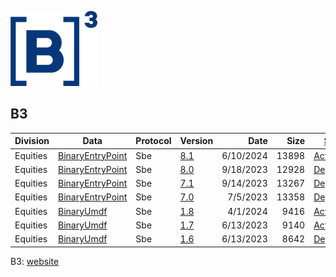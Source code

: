 [![B3](https://github.com/Open-Markets-Initiative/Directory/blob/main/Organizations/B3/Images/Logo.png)](https://www.b3.com.br/en_us)


## B3

| Division | Data | Protocol | Version | Date | Size | [Status][Omi.Glossary.Status] | [Testing][Omi.Glossary.Testing] | Specification |
| --- | --- | --- | --- | ---: | ---: | --- | --- | --- |
| Equities | [BinaryEntryPoint][B3.Equities.BinaryEntryPoint.Sbe.v8.1.Dissector] | Sbe | [8.1][B3.Equities.BinaryEntryPoint.Sbe.v8.1.Dissector] | 6/10/2024 | 13898 | [Active][Omi.Glossary.Status.Active] | [Verified][Omi.Glossary.Testing.Verified] | [pdf][B3.Equities.BinaryEntryPoint.Sbe.v8.1.Pdf] - [xml][B3.Equities.BinaryEntryPoint.Sbe.v8.1.Xml] |
| Equities | [BinaryEntryPoint][B3.Equities.BinaryEntryPoint.Sbe.v8.0.Dissector] | Sbe | [8.0][B3.Equities.BinaryEntryPoint.Sbe.v8.0.Dissector] | 9/18/2023 | 12928 | [Deprecated][Omi.Glossary.Status.Deprecated] | [Verified][Omi.Glossary.Testing.Verified] | [pdf][B3.Equities.BinaryEntryPoint.Sbe.v8.0.Pdf] - [xml][B3.Equities.BinaryEntryPoint.Sbe.v8.0.Xml] |
| Equities | [BinaryEntryPoint][B3.Equities.BinaryEntryPoint.Sbe.v7.1.Dissector] | Sbe | [7.1][B3.Equities.BinaryEntryPoint.Sbe.v7.1.Dissector] | 9/14/2023 | 13267 | [Deprecated][Omi.Glossary.Status.Deprecated] | [Untested][Omi.Glossary.Testing.Untested] | [pdf][B3.Equities.BinaryEntryPoint.Sbe.v7.1.Pdf] - [xml][B3.Equities.BinaryEntryPoint.Sbe.v7.1.Xml] |
| Equities | [BinaryEntryPoint][B3.Equities.BinaryEntryPoint.Sbe.v7.0.Dissector] | Sbe | [7.0][B3.Equities.BinaryEntryPoint.Sbe.v7.0.Dissector] | 7/5/2023 | 13358 | [Deprecated][Omi.Glossary.Status.Deprecated] | [Untested][Omi.Glossary.Testing.Untested] | [pdf][B3.Equities.BinaryEntryPoint.Sbe.v7.0.Pdf] - [xml][B3.Equities.BinaryEntryPoint.Sbe.v7.0.Xml] |
| Equities | [BinaryUmdf][B3.Equities.BinaryUmdf.Sbe.v1.8.Dissector] | Sbe | [1.8][B3.Equities.BinaryUmdf.Sbe.v1.8.Dissector] | 4/1/2024 | 9416 | [Active][Omi.Glossary.Status.Active] | [Untested][Omi.Glossary.Testing.Untested] | [pdf][B3.Equities.BinaryUmdf.Sbe.v1.8.Pdf] - [xml][B3.Equities.BinaryUmdf.Sbe.v1.8.Xml] |
| Equities | [BinaryUmdf][B3.Equities.BinaryUmdf.Sbe.v1.7.Dissector] | Sbe | [1.7][B3.Equities.BinaryUmdf.Sbe.v1.7.Dissector] | 6/13/2023 | 9140 | [Active][Omi.Glossary.Status.Active] | [Verified][Omi.Glossary.Testing.Verified] | [pdf][B3.Equities.BinaryUmdf.Sbe.v1.7.Pdf] - [xml][B3.Equities.BinaryUmdf.Sbe.v1.7.Xml] |
| Equities | [BinaryUmdf][B3.Equities.BinaryUmdf.Sbe.v1.6.Dissector] | Sbe | [1.6][B3.Equities.BinaryUmdf.Sbe.v1.6.Dissector] | 6/13/2023 | 8642 | [Deprecated][Omi.Glossary.Status.Deprecated] | [Verified][Omi.Glossary.Testing.Verified] | [pdf][B3.Equities.BinaryUmdf.Sbe.v1.6.Pdf] - [xml][B3.Equities.BinaryUmdf.Sbe.v1.6.Xml] |


B3: [website](https://www.b3.com.br/en_us "Go to B3")


[Omi.Glossary.Status]: https://github.com/Open-Markets-Initiative/Directory/blob/main/Glossary/Status.md "Protocol Deployment Status"
[Omi.Glossary.Status.Active]: https://github.com/Open-Markets-Initiative/Directory/blob/main/Glossary/Status.md "Deployment Status: Protocol is in active production"
[Omi.Glossary.Status.Deprecated]: https://github.com/Open-Markets-Initiative/Directory/blob/main/Glossary/Status.md "Deployment Status: Protocol is no longer in active use"
[Omi.Glossary.Status.Future]: https://github.com/Open-Markets-Initiative/Directory/blob/main/Glossary/Status.md "Deployment Status: Protocol is not yet deployed to an active production environment"
[Omi.Glossary.Status.Unknown]: https://github.com/Open-Markets-Initiative/Directory/blob/main/Glossary/Status.md "Deployment Status: Protocol deployment status is unknown"
[Omi.Glossary.Status.Header]: https://github.com/Open-Markets-Initiative/Directory/blob/main/Glossary/Status.md "Deployment Status: Header only protocol provided for debugging"
[Omi.Glossary.Testing]: https://github.com/Open-Markets-Initiative/Directory/blob/main/Glossary/Testing.md "Protocol Testing Status"
[Omi.Glossary.Testing.Verified]: https://github.com/Open-Markets-Initiative/Directory/blob/main/Glossary/Testing.md "Testing Status: Protocol has been tested on live data"
[Omi.Glossary.Testing.Incomplete]: https://github.com/Open-Markets-Initiative/Directory/blob/main/Glossary/Testing.md "Testing Status: Protocol has been tested on live data but contains known issues"
[Omi.Glossary.Testing.Beta]: https://github.com/Open-Markets-Initiative/Directory/blob/main/Glossary/Testing.md "Testing Status: Protocol has not been tested and structure is speculative"
[Omi.Glossary.Testing.Untested]: https://github.com/Open-Markets-Initiative/Directory/blob/main/Glossary/Testing.md "Testing Status: Protocol has not been tested on live data"

[B3.Equities.BinaryUmdf.Sbe.v1.6.Dissector]: https://github.com/Open-Markets-Initiative/wireshark-lua/blob/main/B3/B3.Equities.BinaryUmdf.Sbe.v1.6.Script.Dissector.lua "B3 Equities BinaryUmdf Sbe v1.6 Wireshark Dissector"
[B3.Equities.BinaryUmdf.Sbe.v1.6.Pdf]: https://github.com/Open-Markets-Initiative/Directory/blob/main/Organizations/B3/Specifications/BinaryUmdf/B3.Equities.BinaryUmdf.Sbe.v1.6.pdf "B3 1.6 Pdf"
[B3.Equities.BinaryUmdf.Sbe.v1.6.Xml]: https://github.com/Open-Markets-Initiative/Directory/blob/main/Organizations/B3/Specifications/BinaryUmdf/B3.Equities.BinaryUmdf.Sbe.v1.6.xml "B3 1.6 Xml"
[B3.Equities.BinaryUmdf.Sbe.v1.7.Dissector]: https://github.com/Open-Markets-Initiative/wireshark-lua/blob/main/B3/B3.Equities.BinaryUmdf.Sbe.v1.7.Script.Dissector.lua "B3 Equities BinaryUmdf Sbe v1.7 Wireshark Dissector"
[B3.Equities.BinaryUmdf.Sbe.v1.7.Pdf]: https://github.com/Open-Markets-Initiative/Directory/blob/main/Organizations/B3/Specifications/BinaryUmdf/B3.Equities.BinaryUmdf.Sbe.v1.7.pdf "B3 1.7 Pdf"
[B3.Equities.BinaryUmdf.Sbe.v1.7.Xml]: https://github.com/Open-Markets-Initiative/Directory/blob/main/Organizations/B3/Specifications/BinaryUmdf/B3.Equities.BinaryUmdf.Sbe.v1.7.xml "B3 1.7 Xml"
[B3.Equities.BinaryUmdf.Sbe.v1.8.Dissector]: https://github.com/Open-Markets-Initiative/wireshark-lua/blob/main/B3/B3.Equities.BinaryUmdf.Sbe.v1.8.Script.Dissector.lua "B3 Equities BinaryUmdf Sbe v1.8 Wireshark Dissector"
[B3.Equities.BinaryUmdf.Sbe.v1.8.Pdf]: https://github.com/Open-Markets-Initiative/Directory/blob/main/Organizations/B3/Specifications/BinaryUmdf/B3.Equities.BinaryUmdf.Sbe.v1.8.pdf "B3 1.8 Pdf"
[B3.Equities.BinaryUmdf.Sbe.v1.8.Xml]: https://github.com/Open-Markets-Initiative/Directory/blob/main/Organizations/B3/Specifications/BinaryUmdf/B3.Equities.BinaryUmdf.Sbe.v1.8.xml "B3 1.8 Xml"
[B3.Equities.BinaryEntryPoint.Sbe.v7.0.Dissector]: https://github.com/Open-Markets-Initiative/wireshark-lua/blob/main/B3/B3.Equities.BinaryEntryPoint.Sbe.v7.0.Script.Dissector.lua "B3 Equities BinaryEntryPoint Sbe v7.0 Wireshark Dissector"
[B3.Equities.BinaryEntryPoint.Sbe.v7.0.Pdf]: https://github.com/Open-Markets-Initiative/Directory/blob/main/Organizations/B3/Specifications/BinaryEntryPoint/B3.Equities.BinaryEntryPoint.Sbe.v7.0.pdf "B3 7.0 Pdf"
[B3.Equities.BinaryEntryPoint.Sbe.v7.0.Xml]: https://github.com/Open-Markets-Initiative/Directory/blob/main/Organizations/B3/Specifications/BinaryEntryPoint/B3.Equities.BinaryEntryPoint.Sbe.v7.0.xml "B3 7.0 Xml"
[B3.Equities.BinaryEntryPoint.Sbe.v7.1.Dissector]: https://github.com/Open-Markets-Initiative/wireshark-lua/blob/main/B3/B3.Equities.BinaryEntryPoint.Sbe.v7.1.Script.Dissector.lua "B3 Equities BinaryEntryPoint Sbe v7.1 Wireshark Dissector"
[B3.Equities.BinaryEntryPoint.Sbe.v7.1.Pdf]: https://github.com/Open-Markets-Initiative/Directory/blob/main/Organizations/B3/Specifications/BinaryEntryPoint/B3.Equities.BinaryEntryPoint.Sbe.v7.1.pdf "B3 7.1 Pdf"
[B3.Equities.BinaryEntryPoint.Sbe.v7.1.Xml]: https://github.com/Open-Markets-Initiative/Directory/blob/main/Organizations/B3/Specifications/BinaryEntryPoint/B3.Equities.BinaryEntryPoint.Sbe.v7.1.xml "B3 7.1 Xml"
[B3.Equities.BinaryEntryPoint.Sbe.v8.0.Dissector]: https://github.com/Open-Markets-Initiative/wireshark-lua/blob/main/B3/B3.Equities.BinaryEntryPoint.Sbe.v8.0.Script.Dissector.lua "B3 Equities BinaryEntryPoint Sbe v8.0 Wireshark Dissector"
[B3.Equities.BinaryEntryPoint.Sbe.v8.0.Pdf]: https://github.com/Open-Markets-Initiative/Directory/blob/main/Organizations/B3/Specifications/BinaryEntryPoint/B3.Equities.BinaryEntryPoint.Sbe.v8.0.pdf "B3 8.0 Pdf"
[B3.Equities.BinaryEntryPoint.Sbe.v8.0.Xml]: https://github.com/Open-Markets-Initiative/Directory/blob/main/Organizations/B3/Specifications/BinaryEntryPoint/B3.Equities.BinaryEntryPoint.Sbe.v8.0.xml "B3 8.0 Xml"
[B3.Equities.BinaryEntryPoint.Sbe.v8.1.Dissector]: https://github.com/Open-Markets-Initiative/wireshark-lua/blob/main/B3/B3.Equities.BinaryEntryPoint.Sbe.v8.1.Script.Dissector.lua "B3 Equities BinaryEntryPoint Sbe v8.1 Wireshark Dissector"
[B3.Equities.BinaryEntryPoint.Sbe.v8.1.Pdf]: https://github.com/Open-Markets-Initiative/Directory/blob/main/Organizations/B3/Specifications/BinaryEntryPoint/B3.Equities.BinaryEntryPoint.Sbe.v8.1.pdf "B3 8.1 Pdf"
[B3.Equities.BinaryEntryPoint.Sbe.v8.1.Xml]: https://github.com/Open-Markets-Initiative/Directory/blob/main/Organizations/B3/Specifications/BinaryEntryPoint/B3.Equities.BinaryEntryPoint.Sbe.v8.1.xml "B3 8.1 Xml"
